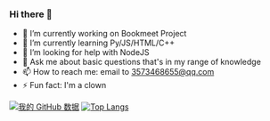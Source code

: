 ### Hi there 👋



- 🔭 I’m currently working on Bookmeet Project
- 🌱 I’m currently learning Py/JS/HTML/C++
- 🤔 I’m looking for help with NodeJS
- 💬 Ask me about basic questions that's in my range of knowledge
- 📫 How to reach me: email to 3573468655@qq.com
- ⚡ Fun fact: I'm a clown


[![我的 GitHub 数据](https://github-readme-stats.vercel.app/api?username=itray25)]()
[![Top Langs](https://github-readme-stats.vercel.app/api/top-langs/?username=itray25)](https://github.com/anuraghazra/github-readme-stats)
